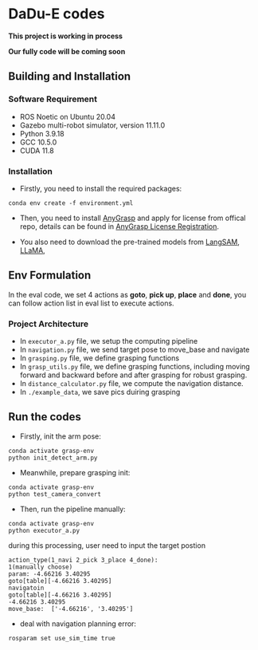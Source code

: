 # DaDu-E codes

**This project is working in process**

**Our fully code will be coming soon** 

## Building and Installation

### Software Requirement
* ROS Noetic on Ubuntu 20.04
* Gazebo multi-robot simulator, version 11.11.0
* Python 3.9.18
* GCC 10.5.0
* CUDA 11.8

### Installation

* Firstly, you need to install the required packages:
```
conda env create -f environment.yml
```
* Then, you need to install [AnyGrasp](https://github.com/graspnet/anygrasp_sdk) and apply for license from offical repo, details can be found in [AnyGrasp License Registration](https://github.com/graspnet/anygrasp_sdk/blob/main/license_registration/README.md).

* You also need to download the pre-trained models from [LangSAM](https://github.com/luca-medeiros/lang-segment-anything), [LLaMA](https://huggingface.co/meta-llama/Llama-3.1-8B-Instruct), 

## Env Formulation
In the eval code, we set 4 actions as **goto**, **pick up**, **place** and **done**, you can follow action list in eval list to execute actions.

### Project Architecture

* In `executor_a.py` file, we setup the computing pipeline
* In `navigation.py` file, we send target pose to move_base and navigate
* In `grasping.py` file, we define grasping functions
* In `grasp_utils.py` file, we define grasping functions, including moving forward and backward before and after grasping for robust grasping.
* In `distance_calculator.py` file, we compute the navigation distance.
* In `./example_data`, we save pics duiring grasping

## Run the codes

* Firstly, init the arm pose:
```shell
conda activate grasp-env
python init_detect_arm.py
```
* Meanwhile, prepare grasping init:
```shell
conda activate grasp-env
python test_camera_convert
```
* Then, run the pipeline manually:
```shell
conda activate grasp-env
python executor_a.py
```
during this processing, user need to input the target postion  
```
action_type(1_navi 2_pick 3_place 4_done): 
1(manually choose)
param: -4.66216 3.40295
goto[table][-4.66216 3.40295]
navigatoin
goto[table][-4.66216 3.40295]
-4.66216 3.40295
move_base:  ['-4.66216', '3.40295']
```

* deal with navigation planning error:
```shell
rosparam set use_sim_time true
```